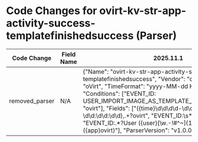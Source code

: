 # Code Changes for ovirt-kv-str-app-activity-success-templatefinishedsuccess (Parser)

| Code Change | Field Name | 2025.11.1 | 2025.12.1 |
|-------------|------------|-----------|------------|
| removed_parser | N/A | {"Name": "ovirt-kv-str-app-activity-success-templatefinishedsuccess", "Vendor": "oVirt", "Product": "oVirt", "TimeFormat": "yyyy-MM-dd HH:mm:ss", "Conditions": ["EVENT_ID: USER_IMPORT_IMAGE_AS_TEMPLATE_FINISHED_SUCCESS", "ovirt"], "Fields": ["({time}\d\d\d\d-\d\d-\d\d \d\d:\d\d:\d\d),.+?ovirt", "EVENT_ID:\s*({operation}[^\(\)]+)", "EVENT_ID:.*?User ({user}[\w\.\-\!\#\^\~]{1,40}\$?)", "({app}ovirt)"], "ParserVersion": "v1.0.0"} | N/A |